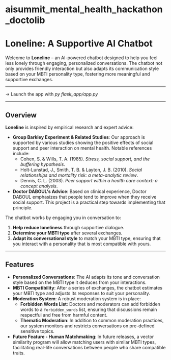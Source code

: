 # aisummit_mental_health_hackathon_doctolib
# Loneline: A Supportive AI Chatbot

Welcome to **Loneline** – an AI-powered chatbot designed to help you feel less lonely through engaging, personalized conversations. The chatbot not only provides friendly interaction but also adapts its communication style based on your MBTI personality type, fostering more meaningful and supportive exchanges.

---
-> Launch the app with
 *py flask_app/app.py*

---
## Overview

**Loneline** is inspired by empirical research and expert advice:
- **Group Barkley Experiment & Related Studies**: Our approach is supported by various studies showing the positive effects of social support and peer interaction on mental health. Notable references include:
  - Cohen, S. & Wills, T. A. (1985). *Stress, social support, and the buffering hypothesis*.
  - Holt-Lunstad, J., Smith, T. B. & Layton, J. B. (2010). *Social relationships and mortality risk: a meta-analytic review*.
  - Dennis, C. L. (2003). *Peer support within a health care context: a concept analysis*.
- **Doctor DABOUL's Advice**: Based on clinical experience, Doctor DABOUL emphasizes that people tend to improve when they receive social support. This project is a practical step towards implementing that principle.

The chatbot works by engaging you in conversation to:
1. **Help reduce loneliness** through supportive dialogue.
2. **Determine your MBTI type** after several exchanges.
3. **Adapt its conversational style** to match your MBTI type, ensuring that you interact with a personality that is most compatible with yours.

---

## Features

- **Personalized Conversations**: The AI adapts its tone and conversation style based on the MBTI type it deduces from your interactions.
- **MBTI Compatibility**: After a series of exchanges, the chatbot estimates your MBTI type and adjusts its responses to suit your personality.
- **Moderation System**: A robust moderation system is in place:
  - **Forbidden Words List**: Doctors and moderators can add forbidden words to a `forbidden_words` list, ensuring that discussions remain respectful and free from harmful content.
  - **Thematic Moderation**: In addition to common moderation practices, our system monitors and restricts conversations on pre-defined sensitive topics.
- **Future Feature - Human Matchmaking**: In future releases, a vector similarity program will allow matching users with similar MBTI types, facilitating real-life conversations between people who share compatible traits.
